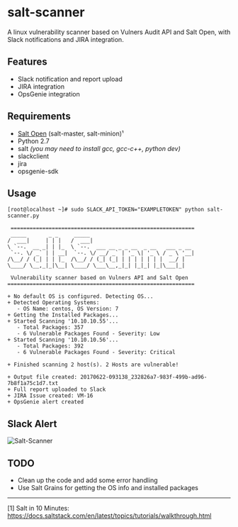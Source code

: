 # salt-scanner
A linux vulnerability scanner based on Vulners Audit API and Salt Open, with Slack notifications and JIRA integration.

## Features
* Slack notification and report upload
* JIRA integration
* OpsGenie integration

## Requirements
* [Salt Open](https://saltstack.com/salt-open-source/) (salt-master, salt-minion)¹
* Python 2.7
* salt _(you may need to install gcc, gcc-c++, python dev)_
* slackclient
* jira
* opsgenie-sdk

## Usage
```
[root@localhost ~]# sudo SLACK_API_TOKEN="EXAMPLETOKEN" python salt-scanner.py

 ==========================================================
 _____       _ _     _____                                 
/  ___|     | | |   /  ___|                               
\ `--.  __ _| | |_  \ `--.  ___ __ _ _ __  _ __   ___ _ __ 
 `--. \/ _` | | __|  `--. \/ __/ _` | '_ \| '_ \ / _ \ '__|
/\__/ / (_| | | |_  /\__/ / (_| (_| | | | | | | |  __/ |   
\____/ \__,_|_|\__| \____/ \___\__,_|_| |_|_| |_|\___|_|   

 Vulnerability scanner based on Vulners API and Salt Open
===========================================================

+ No default OS is configured. Detecting OS...
+ Detected Operating Systems:
   - OS Name: centos, OS Version: 7
+ Getting the Installed Packages...
+ Started Scanning '10.10.10.55'...
   - Total Packages: 357
   - 6 Vulnerable Packages Found - Severity: Low
+ Started Scanning '10.10.10.56'...
   - Total Packages: 392
   - 6 Vulnerable Packages Found - Severity: Critical

+ Finished scanning 2 host(s). 2 Hosts are vulnerable!

+ Output file created: 20170622-093138_232826a7-983f-499b-ad96-7b8f1a75c1d7.txt
+ Full report uploaded to Slack
+ JIRA Issue created: VM-16
+ OpsGenie alert created
```
## Slack Alert
![Salt-Scanner](https://github.com/0x4D31/salt-scanner/blob/master/docs/slack-alert_full.jpg)

## TODO
+ Clean up the code and add some error handling
+ Use Salt Grains for getting the OS info and installed packages

---

[1] Salt in 10 Minutes: https://docs.saltstack.com/en/latest/topics/tutorials/walkthrough.html
